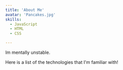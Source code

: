 ```yaml
---
title: 'About Me'
avatar: 'Pancakes.jpg'
skills:
  - JavaScript
  - HTML
  - CSS

---
```


Im mentally unstable.

Here is a list of the technologies that I'm familiar with!
